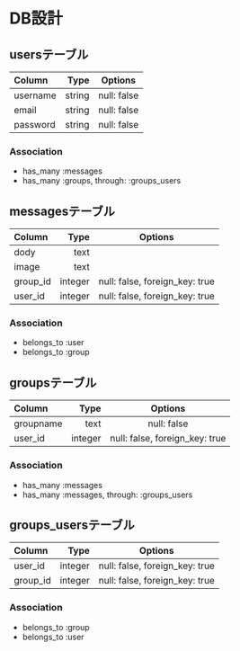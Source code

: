 # DB設計

## usersテーブル

| Column | Type | Options |
|:-----------|------------:|:------------:|
| username  | string | null: false |
| email | string | null: false |
| password | string | null: false |

### Association
- has_many :messages
- has_many :groups, through: :groups_users

## messagesテーブル

| Column | Type | Options |
|:-----------|------------:|:------------:|
| dody  | text |  |
| image | text |  |
| group_id | integer | null: false, foreign_key: true |
| user_id | integer | null: false, foreign_key: true |

### Association
- belongs_to :user
- belongs_to :group

## groupsテーブル

| Column | Type | Options |
|:-----------|------------:|:------------:|
| groupname  | text | null: false |
| user_id | integer | null: false, foreign_key: true |

### Association
- has_many :messages
- has_many :messages, through: :groups_users

## groups_usersテーブル

| Column | Type | Options |
|:-----------|------------:|:------------:|
| user_id  | integer| null: false, foreign_key: true  |
| group_id | integer| null: false, foreign_key: true |

### Association
- belongs_to :group
- belongs_to :user